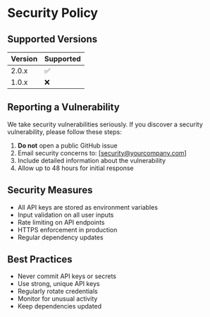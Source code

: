 # Security Policy

## Supported Versions

| Version | Supported          |
| ------- | ------------------ |
| 2.0.x   | :white_check_mark: |
| 1.0.x   | :x:                |

## Reporting a Vulnerability

We take security vulnerabilities seriously. If you discover a security vulnerability, please follow these steps:

1. **Do not** open a public GitHub issue
2. Email security concerns to: [security@yourcompany.com]
3. Include detailed information about the vulnerability
4. Allow up to 48 hours for initial response

## Security Measures

- All API keys are stored as environment variables
- Input validation on all user inputs
- Rate limiting on API endpoints
- HTTPS enforcement in production
- Regular dependency updates

## Best Practices

- Never commit API keys or secrets
- Use strong, unique API keys
- Regularly rotate credentials
- Monitor for unusual activity
- Keep dependencies updated